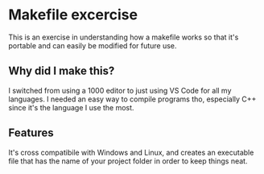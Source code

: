 # Makefile excercise

This is an exercise in understanding how a makefile works so that it's portable and can easily be modified for future use.

## Why did I make this?

I switched from using a 1000 editor to just using VS Code for all my languages. I needed an easy way to compile programs tho, especially C++ since it's the language I use the most.

## Features

It's cross compatibile with Windows and Linux, and creates an executable file that has the name of your project folder in order to keep things neat.